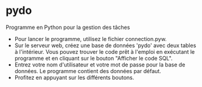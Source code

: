 # pydo
Programme en Python pour la gestion des tâches

- Pour lancer le programme, utilisez le fichier connection.pyw.
- Sur le serveur web, créez une base de données 'pydo' avec deux tables à l'intérieur. Vous pouvez trouver le code prêt à l'emploi en exécutant le programme et en cliquant sur le bouton "Afficher le code SQL".
- Entrez votre nom d'utilisateur et votre mot de passe pour la base de données. Le programme contient des données par défaut.
- Profitez en appuyant sur les différents boutons.